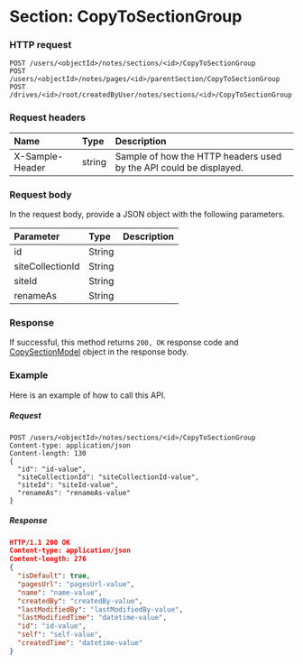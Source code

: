 # Section: CopyToSectionGroup


### HTTP request
```http
POST /users/<objectId>/notes/sections/<id>/CopyToSectionGroup
POST /users/<objectId>/notes/pages/<id>/parentSection/CopyToSectionGroup
POST /drives/<id>/root/createdByUser/notes/sections/<id>/CopyToSectionGroup

```
### Request headers
| Name       | Type | Description|
|:---------------|:--------|:----------|
| X-Sample-Header  | string  | Sample of how the HTTP headers used by the API could be displayed.|

### Request body
In the request body, provide a JSON object with the following parameters.

| Parameter	   | Type	|Description|
|:---------------|:--------|:----------|
|id|String||
|siteCollectionId|String||
|siteId|String||
|renameAs|String||

### Response
If successful, this method returns `200, OK` response code and [CopySectionModel](../resources/copysectionmodel.md) object in the response body.

### Example
Here is an example of how to call this API.
##### Request
```http
POST /users/<objectId>/notes/sections/<id>/CopyToSectionGroup
Content-type: application/json
Content-length: 130
{
  "id": "id-value",
  "siteCollectionId": "siteCollectionId-value",
  "siteId": "siteId-value",
  "renameAs": "renameAs-value"
}
```
##### Response
```json
HTTP/1.1 200 OK
Content-type: application/json
Content-length: 276
{
  "isDefault": true,
  "pagesUrl": "pagesUrl-value",
  "name": "name-value",
  "createdBy": "createdBy-value",
  "lastModifiedBy": "lastModifiedBy-value",
  "lastModifiedTime": "datetime-value",
  "id": "id-value",
  "self": "self-value",
  "createdTime": "datetime-value"
}
```

<!-- uuid: a7d77279-1412-4d68-8613-fffee5cf7633\n2015-10-09 15:15:46 UTC -->
